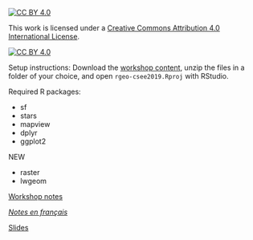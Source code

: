 [![CC BY 4.0][cc-by-shield]][cc-by]

This work is licensed under a [Creative Commons Attribution 4.0 International
License][cc-by].

[![CC BY 4.0][cc-by-image]][cc-by]

[cc-by]: http://creativecommons.org/licenses/by/4.0/
[cc-by-image]: https://i.creativecommons.org/l/by/4.0/88x31.png
[cc-by-shield]: https://img.shields.io/badge/License-CC%20BY%204.0-lightgrey.svg

Setup instructions: Download the [workshop content](https://github.com/pmarchand1/rgeo-csee2019/archive/master.zip), unzip the files in a folder of your choice, and open `rgeo-csee2019.Rproj` with RStudio.

Required R packages:

- sf
- stars
- mapview
- dplyr
- ggplot2

NEW
- raster
- lwgeom

[Workshop notes](rgeo_workshop.html)

[*Notes en français*](atelier_rgeo.html)

[Slides](pres_rgeo.html)
